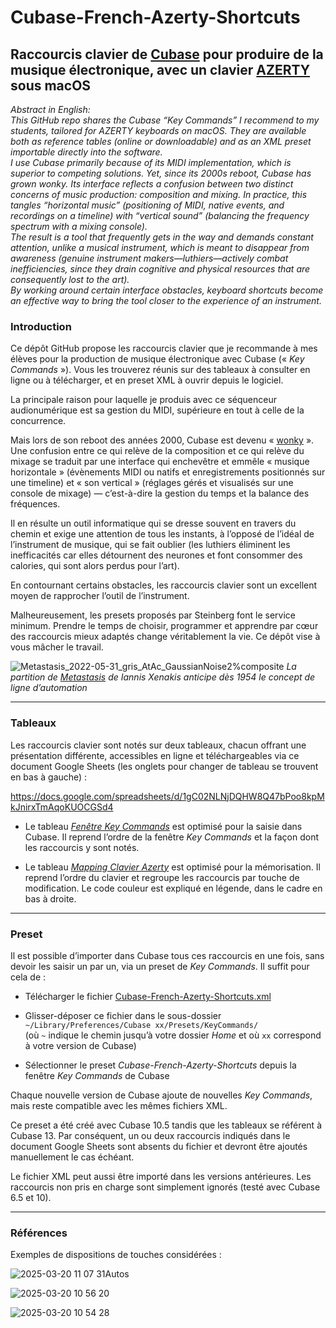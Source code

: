 # Cubase-French-Azerty-Shortcuts
## Raccourcis clavier de [Cubase](https://fr.wikipedia.org/wiki/Cubase) pour produire de la musique électronique, avec un clavier [AZERTY](https://fr.wikipedia.org/wiki/AZERTY) sous macOS

*Abstract in English:      
This GitHub repo shares the Cubase “Key Commands” I recommend to my students, tailored for AZERTY keyboards on macOS. They are available both as reference tables (online or downloadable) and as an XML preset importable directly into the software.   
I use Cubase primarily because of its MIDI implementation, which is superior to competing solutions. Yet, since its 2000s reboot, Cubase has grown wonky. Its interface reflects a confusion between two distinct concerns of music production: composition and mixing. In practice, this tangles “horizontal music” (positioning of MIDI, native events, and recordings on a timeline) with “vertical sound” (balancing the frequency spectrum with a mixing console).   
The result is a tool that frequently gets in the way and demands constant attention, unlike a musical instrument, which is meant to disappear from awareness (genuine instrument makers—luthiers—actively combat inefficiencies, since they drain cognitive and physical resources that are consequently lost to the art).   
By working around certain interface obstacles, keyboard shortcuts become an effective way to bring the tool closer to the experience of an instrument.*

### Introduction

Ce dépôt GitHub propose les raccourcis clavier que je recommande à mes élèves pour la production de musique électronique avec Cubase (« _Key Commands_ »). Vous les trouverez réunis sur des tableaux à consulter en ligne ou à télécharger, et en preset XML à ouvrir depuis le logiciel.

La principale raison pour laquelle je produis avec ce séquenceur audionumérique est sa gestion du MIDI, supérieure en tout à celle de la concurrence.

Mais lors de son reboot des années 2000, Cubase est devenu « [wonky](https://www.linkedin.com/posts/pavel-samsonov-44ba2833_trying-to-improve-the-wrong-dimension-of-activity-7178479192555077633-4NVo) ». Une confusion entre ce qui relève de la composition et ce qui relève du mixage se traduit par une interface qui enchevêtre et emmêle « musique horizontale » (évènements MIDI ou natifs et enregistrements positionnés sur une timeline) et « son vertical » (réglages gérés et visualisés sur une console de mixage) — c’est-à-dire la gestion du temps et la balance des fréquences.

Il en résulte un outil informatique qui se dresse souvent en travers du chemin et exige une attention de tous les instants, à l’opposé de l’idéal de l’instrument de musique, qui se fait oublier (les luthiers éliminent les inefficacités car elles détournent des neurones et font consommer des calories, qui sont alors perdus pour l’art).

En contournant certains obstacles, les raccourcis clavier sont un excellent moyen de rapprocher l’outil de l’instrument.

Malheureusement, les presets proposés par Steinberg font le service minimum. Prendre le temps de choisir, programmer et apprendre par cœur des raccourcis mieux adaptés change véritablement la vie. Ce dépôt vise à vous mâcher le travail.

![Metastasis_2022-05-31_gris_AtAc_GaussianNoise2%composite](https://github.com/user-attachments/assets/b9024ce7-652e-47f2-aa44-8f6089ccf883)
*La partition de [Metastasis](https://fr.wikipedia.org/wiki/Metastasis_(Iannis_Xenakis)) de Iannis Xenakis anticipe dès 1954 le concept de ligne d’automation*

---

### Tableaux

Les raccourcis clavier sont notés sur deux tableaux, chacun offrant une présentation différente, accessibles en ligne et téléchargeables via ce document Google Sheets (les onglets pour changer de tableau se trouvent en bas à gauche) :

https://docs.google.com/spreadsheets/d/1gC02NLNjDQHW8Q47bPoo8kpMkJnirxTmAqoKUOCGSd4

- Le tableau _[Fenêtre Key Commands](https://docs.google.com/spreadsheets/d/1gC02NLNjDQHW8Q47bPoo8kpMkJnirxTmAqoKUOCGSd4/edit?gid=0)_ est optimisé pour la saisie dans Cubase. Il reprend l’ordre de la fenêtre _Key Commands_ et la façon dont les raccourcis y sont notés.

- Le tableau _[Mapping Clavier Azerty](https://docs.google.com/spreadsheets/d/1gC02NLNjDQHW8Q47bPoo8kpMkJnirxTmAqoKUOCGSd4/edit?gid=753362515)_ est optimisé pour la mémorisation. Il reprend l’ordre du clavier et regroupe les raccourcis par touche de modification. Le code couleur est expliqué en légende, dans le cadre en bas à droite.

---

### Preset

Il est possible d’importer dans Cubase tous ces raccourcis en une fois, sans devoir les saisir un par un, via un preset de _Key Commands_. Il suffit pour cela de :

- Télécharger le fichier [Cubase-French-Azerty-Shortcuts.xml](https://github.com/TheMicronauts/Cubase-French-Azerty-Shortcuts/releases/download/v1.0.1/Cubase-French-Azerty-Shortcuts.xml)

- Glisser-déposer ce fichier dans le sous-dossier `~/Library/Preferences/Cubase xx/Presets/KeyCommands/`                
  (où `~` indique le chemin jusqu’à votre dossier _Home_ et où `xx` correspond à votre version de Cubase)

- Sélectionner le preset _Cubase-French-Azerty-Shortcuts_ depuis la fenêtre _Key Commands_ de Cubase

Chaque nouvelle version de Cubase ajoute de nouvelles _Key Commands_, mais reste compatible avec les mêmes fichiers XML.

Ce preset a été créé avec Cubase 10.5 tandis que les tableaux se référent à Cubase 13. Par conséquent, un ou deux raccourcis indiqués dans le document Google Sheets sont absents du fichier et devront être ajoutés manuellement le cas échéant.

Le fichier XML peut aussi être importé dans les versions antérieures. Les raccourcis non pris en charge sont simplement ignorés (testé avec Cubase 6.5 et 10).

---

### Références

Exemples de dispositions de touches considérées :

![2025-03-20 11 07 31Autos](https://github.com/user-attachments/assets/1dee9a29-8ed2-4112-9f4e-ba61e4adce83)

![2025-03-20 10 56 20](https://github.com/user-attachments/assets/6061b62f-f09e-4df9-8978-c6eb22e843cf)

![2025-03-20 10 54 28](https://github.com/user-attachments/assets/43bf3ab7-0cbd-492a-819e-b44edfb27c13)
